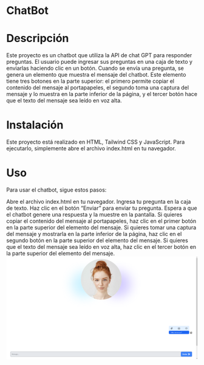 # ChatBot
# Descripción
Este proyecto es un chatbot que utiliza la API de chat GPT para responder preguntas. El usuario puede ingresar sus preguntas en una caja de texto y enviarlas haciendo clic en un botón. Cuando se envía una pregunta, se genera un elemento que muestra el mensaje del chatbot. Este elemento tiene tres botones en la parte superior: el primero permite copiar el contenido del mensaje al portapapeles, el segundo toma una captura del mensaje y lo muestra en la parte inferior de la página, y el tercer botón hace que el texto del mensaje sea leído en voz alta.

# Instalación
Este proyecto está realizado en HTML, Tailwind CSS y JavaScript. Para ejecutarlo, simplemente abre el archivo index.html en tu navegador.

# Uso
Para usar el chatbot, sigue estos pasos:

Abre el archivo index.html en tu navegador.
Ingresa tu pregunta en la caja de texto.
Haz clic en el botón “Enviar” para enviar tu pregunta.
Espera a que el chatbot genere una respuesta y la muestre en la pantalla.
Si quieres copiar el contenido del mensaje al portapapeles, haz clic en el primer botón en la parte superior del elemento del mensaje.
Si quieres tomar una captura del mensaje y mostrarla en la parte inferior de la página, haz clic en el segundo botón en la parte superior del elemento del mensaje.
Si quieres que el texto del mensaje sea leído en voz alta, haz clic en el tercer botón en la parte superior del elemento del mensaje.
![Captura de pantalla del proyecto](assets/Captura.png)
